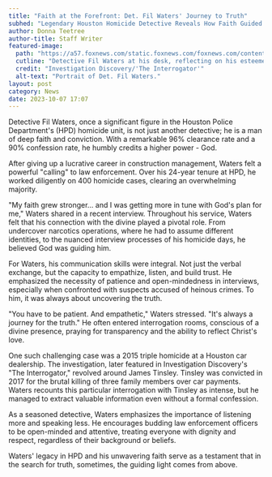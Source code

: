```yaml
---
title: "Faith at the Forefront: Det. Fil Waters' Journey to Truth"
subhed: "Legendary Houston Homicide Detective Reveals How Faith Guided his Stellar Career"
author: Donna Teetree
author-title: Staff Writer
featured-image: 
  path: "https://a57.foxnews.com/static.foxnews.com/foxnews.com/content/uploads/2023/10/720/405/ID_8.jpg?ve=1&tl=1"
  cutline: "Detective Fil Waters at his desk, reflecting on his esteemed career."
  credit: "Investigation Discovery/'The Interrogator'"
  alt-text: "Portrait of Det. Fil Waters."
layout: post
category: News
date: 2023-10-07 17:07
---
```


Detective Fil Waters, once a significant figure in the Houston Police Department's (HPD) homicide unit, is not just another detective; he is a man of deep faith and conviction. With a remarkable 96% clearance rate and a 90% confession rate, he humbly credits a higher power - God.

After giving up a lucrative career in construction management, Waters felt a powerful "calling" to law enforcement. Over his 24-year tenure at HPD, he worked diligently on 400 homicide cases, clearing an overwhelming majority. 

"My faith grew stronger... and I was getting more in tune with God's plan for me," Waters shared in a recent interview. Throughout his service, Waters felt that his connection with the divine played a pivotal role. From undercover narcotics operations, where he had to assume different identities, to the nuanced interview processes of his homicide days, he believed God was guiding him.

For Waters, his communication skills were integral. Not just the verbal exchange, but the capacity to empathize, listen, and build trust. He emphasized the necessity of patience and open-mindedness in interviews, especially when confronted with suspects accused of heinous crimes. To him, it was always about uncovering the truth.

"You have to be patient. And empathetic," Waters stressed. "It's always a journey for the truth." He often entered interrogation rooms, conscious of a divine presence, praying for transparency and the ability to reflect Christ's love.

One such challenging case was a 2015 triple homicide at a Houston car dealership. The investigation, later featured in Investigation Discovery's "The Interrogator," revolved around James Tinsley. Tinsley was convicted in 2017 for the brutal killing of three family members over car payments. Waters recounts this particular interrogation with Tinsley as intense, but he managed to extract valuable information even without a formal confession.

As a seasoned detective, Waters emphasizes the importance of listening more and speaking less. He encourages budding law enforcement officers to be open-minded and attentive, treating everyone with dignity and respect, regardless of their background or beliefs. 

Waters' legacy in HPD and his unwavering faith serve as a testament that in the search for truth, sometimes, the guiding light comes from above.

